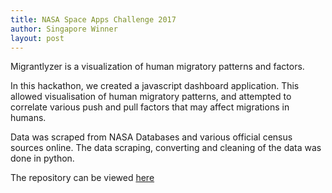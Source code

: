 ```yaml
---
title: NASA Space Apps Challenge 2017
author: Singapore Winner
layout: post
---
```

Migrantlyzer is a visualization of human migratory patterns and factors.

In this hackathon, we created a javascript dashboard application. This allowed visualisation of human migratory patterns, and attempted to correlate various push and pull factors that may affect migrations in humans.

Data was scraped from NASA Databases and various official census sources online. The data scraping, converting and cleaning of the data was done in python.

The repository can be viewed [here](https://github.com/eujing/migrantlyzer)
